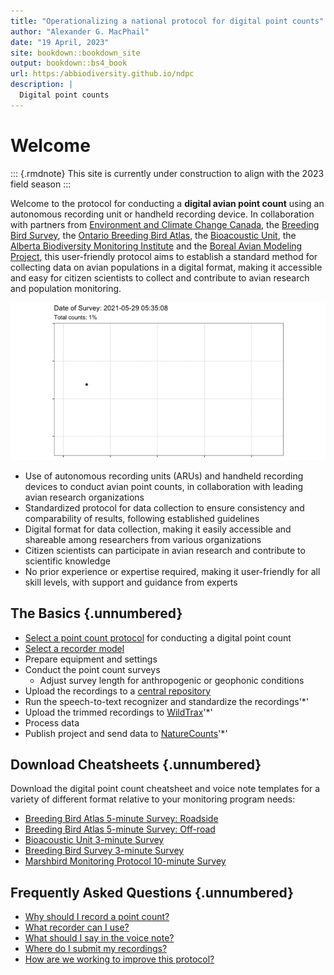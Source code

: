 ```yaml
--- 
title: "Operationalizing a national protocol for digital point counts"
author: "Alexander G. MacPhail"
date: "19 April, 2023"
site: bookdown::bookdown_site
output: bookdown::bs4_book
url: https:/abbiodiversity.github.io/ndpc
description: |
  Digital point counts
---
```




# Welcome

::: {.rmdnote}
This site is currently under construction to align with the 2023 field season
:::

Welcome to the protocol for conducting a **digital avian point count** using an autonomous recording unit or handheld recording device. In collaboration with partners from [Environment and Climate Change Canada](https://www.canada.ca/en/environment-climate-change.html), the [Breeding Bird Survey](https://www.canada.ca/en/environment-climate-change/services/bird-surveys/landbird/north-american-breeding/overview.html), the [Ontario Breeding Bird Atlas](https://www.birdsontario.org/), the [Bioacoustic Unit](http://bioacoustic.abmi.ca/), the [Alberta Biodiversity Monitoring Institute](https://abmi.ca/home.html) and the [Boreal Avian Modeling Project](https://borealbirds.ca/), this user-friendly protocol aims to establish a standard method for collecting data on avian populations in a digital format, making it accessible and easy for citizen scientists to collect and contribute to avian research and population monitoring.



![](./images/map.gif)

- Use of autonomous recording units (ARUs) and handheld recording devices to conduct avian point counts, in collaboration with leading avian research organizations
- Standardized protocol for data collection to ensure consistency and comparability of results, following established guidelines
- Digital format for data collection, making it easily accessible and shareable among researchers from various organizations
- Citizen scientists can participate in avian research and contribute to scientific knowledge
- No prior experience or expertise required, making it user-friendly for all skill levels, with support and guidance from experts

## The Basics {.unnumbered}

- [Select a point count protocol](#download-cheatsheets) for conducting a digital point count
- [Select a recorder model](#selecting-a-recorder)
- Prepare equipment and settings
- Conduct the point count surveys
  + Adjust survey length for anthropogenic or geophonic conditions
- Upload the recordings to a [central repository](#data-submission)
- Run the speech-to-text recognizer and standardize the recordings'*'
- Upload the trimmed recordings to [WildTrax]()'*'
- Process data
- Publish project and send data to [NatureCounts](#canavian)'*'

## Download Cheatsheets {.unnumbered}

Download the digital point count cheatsheet and voice note templates for a variety of different format relative to your monitoring program needs:

- [Breeding Bird Atlas 5-minute Survey: Roadside]()
- [Breeding Bird Atlas 5-minute Survey: Off-road]()
- [Bioacoustic Unit 3-minute Survey]()
- [Breeding Bird Survey 3-minute Survey]()
- [Marshbird Monitoring Protocol 10-minute Survey]()

## Frequently Asked Questions {.unnumbered}

- [Why should I record a point count?](#introduction)
- [What recorder can I use?](#selecting-a-recorder)
- [What should I say in the voice note?](#voice-notes)
- [Where do I submit my recordings?](#data-submission)
- [How are we working to improve this protocol?](#discussion)


